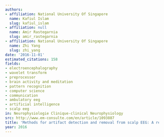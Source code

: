 ```yaml
---
authors:
- affiliation: National University Of Singapore
  name: Kafiul Islam
  slug: kafiul_islam
- affiliation: null
  name: Amir Rastegarnia
  slug: amir_rastegarnia
- affiliation: National University Of Singapore
  name: Zhi Yang
  slug: zhi_yang
date: '2016-11-01'
estimated_citations: 158
fields:
- electroencephalography
- wavelet transform
- preprocessor
- brain activity and meditation
- pattern recognition
- computer science
- communication
- ambulatory eeg
- artificial intelligence
- scalp eeg
in: Neurophysiologie Clinique-clinical Neurophysiology
src: http://www.em-consulte.com/en/article/1093887
title: 'Methods for artifact detection and removal from scalp EEG: A review'
year: 2016
---
```

